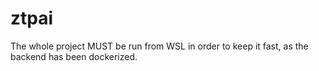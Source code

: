 # ztpai

The whole project MUST be run from WSL in order to keep it fast, as the backend has been dockerized.

